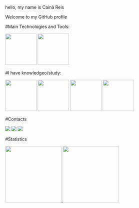 hello, my name is Cainã Reis

Welcome to my GitHub profile

#Main Technologies and Tools:

<img src="https://cdn.jsdelivr.net/gh/devicons/devicon/icons/python/python-original.svg" width="100" height="100"/>    <img src="https://cdn.jsdelivr.net/gh/devicons/devicon/icons/pycharm/pycharm-original.svg"  width="100" height="100"/>



#I have knowledgeo/study:

<img src="https://cdn.jsdelivr.net/gh/devicons/devicon/icons/php/php-plain.svg" width="100" height="100"/>   <img src="https://cdn.jsdelivr.net/gh/devicons/devicon/icons/android/android-plain-wordmark.svg" width="100" height="100"/>    <img src="https://cdn.jsdelivr.net/gh/devicons/devicon/icons/mysql/mysql-original.svg" width="100" height="100" />   <img src="https://cdn.jsdelivr.net/gh/devicons/devicon/icons/java/java-original.svg" width="100" height="100" /> 

                                                                                                                       
 #Contacts
                                                                                                                       
<a href="https://instagram.com/caina.darc" target="_blank"><img src="https://img.shields.io/badge/-Instagram-%23E4405F?style=for-the-badge&logo=instagram&logoColor=white" target="_blank"></a>   <a href="https://www.linkedin.com/in/seu-usuário-linkedln-aqui" target="_blank"><img src="https://img.shields.io/badge/-LinkedIn-%230077B5?style=for-the-badge&logo=linkedin&logoColor=white" target="_blank"></a>  <a href = "mailto:contato@seu-usuário-aqui"><img src="https://img.shields.io/badge/Gmail-D14836?style=for-the-badge&logo=gmail&logoColor=white" target="_blank"></a>


#Statistics

<div>
<a href="https://github.com/Cainareiss">
<img height="180em" src="https://github-readme-stats.vercel.app/api/top-langs/?username=Cainareiss&layout=compact&langs_count=7&theme=dracula"/>
<img height="180em" src="https://github-readme-stats.vercel.app/api?username=Cainareiss&show_icons=true&theme=dracula&include_all_commits=true&count_private=true"/>
</div>
